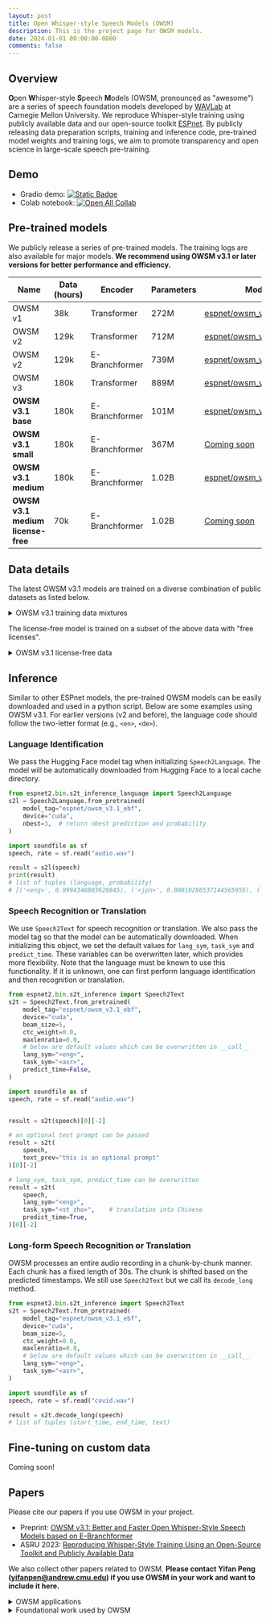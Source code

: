```yaml
---
layout: post
title: Open Whisper-style Speech Models (OWSM)
description: This is the project page for OWSM models.
date: 2024-01-01 00:00:00-0800
comments: false
---
```


## Overview

**O**pen **W**hisper-style **S**peech **M**odels (OWSM, pronounced as "awesome") are a series of speech foundation models developed by [WAVLab](https://www.wavlab.org/) at Carnegie Mellon University. We reproduce Whisper-style training using publicly available data and our open-source toolkit [ESPnet](https://github.com/espnet/espnet). By publicly releasing data preparation scripts, training and inference code, pre-trained model weights and training logs, we aim to promote transparency and open science in large-scale speech pre-training.

## Demo

- Gradio demo: [![Static Badge](https://img.shields.io/badge/OWSM-Demo-orange)](https://pyf98-owsm-v3-demo.hf.space)
- Colab notebook: [![Open All Collab](https://colab.research.google.com/assets/colab-badge.svg)](https://colab.research.google.com/drive/1zKI3ZY_OtZd6YmVeED6Cxy1QwT1mqv9O?usp=sharing)

## Pre-trained models

We publicly release a series of pre-trained models. The training logs are also available for major models. <strong>We recommend using OWSM v3.1 or later versions for better performance and efficiency.</strong>

<table class="table">
    <thead>
      <tr>
        <th>Name</th>
        <th>Data (hours)</th>
        <th>Encoder</th>
        <th>Parameters</th>
        <th>Model Link</th>
        <th>ESPnet Recipe</th>
      </tr>
    </thead>
    <tbody>
      <tr>
        <td>OWSM v1</td>
        <td>38k</td>
        <td>Transformer</td>
        <td>272M</td>
        <td><a href="https://huggingface.co/espnet/owsm_v1">espnet/owsm_v1</a></td>
        <td><a href="https://github.com/espnet/espnet/tree/master/egs2/owsm_v1/s2t1">egs2/owsm_v1/s2t1</a></td>
      </tr>
      <tr>
        <td>OWSM v2</td>
        <td>129k</td>
        <td>Transformer</td>
        <td>712M</td>
        <td><a href="https://huggingface.co/espnet/owsm_v2">espnet/owsm_v2</a></td>
        <td><a href="https://github.com/espnet/espnet/tree/master/egs2/owsm_v2/s2t1">egs2/owsm_v2/s2t1</a></td>
      </tr>
      <tr>
        <td>OWSM v2</td>
        <td>129k</td>
        <td>E-Branchformer</td>
        <td>739M</td>
        <td><a href="https://huggingface.co/espnet/owsm_v2_ebranchformer">espnet/owsm_v2_ebranchformer</a></td>
        <td><a href="https://github.com/espnet/espnet/tree/master/egs2/owsm_v2/s2t1">egs2/owsm_v2/s2t1</a></td>
      </tr>
      <tr>
        <td>OWSM v3</td>
        <td>180k</td>
        <td>Transformer</td>
        <td>889M</td>
        <td><a href="https://huggingface.co/espnet/owsm_v3">espnet/owsm_v3</a></td>
        <td><a href="https://github.com/espnet/espnet/tree/master/egs2/owsm_v3/s2t1">egs2/owsm_v3/s2t1</a></td>
      </tr>
      <tr>
        <td><b>OWSM v3.1 base</b></td>
        <td>180k</td>
        <td>E-Branchformer</td>
        <td>101M</td>
        <td><a href="https://huggingface.co/espnet/owsm_v3.1_ebf_base">espnet/owsm_v3.1_ebf_base</a></td>
        <td><a href="https://github.com/espnet/espnet/tree/master/egs2/owsm_v3.1/s2t1">egs2/owsm_v3.1/s2t1</a></td>
      </tr>
      <tr>
        <td><b>OWSM v3.1 small</b></td>
        <td>180k</td>
        <td>E-Branchformer</td>
        <td>367M</td>
        <td><a href="">Coming soon</a></td>
        <td><a href="https://github.com/espnet/espnet/tree/master/egs2/owsm_v3.1/s2t1">egs2/owsm_v3.1/s2t1</a></td>
      </tr>
      <tr>
        <td><b>OWSM v3.1 medium</b></td>
        <td>180k</td>
        <td>E-Branchformer</td>
        <td>1.02B</td>
        <td><a href="https://huggingface.co/espnet/owsm_v3.1_ebf">espnet/owsm_v3.1_ebf</a></td>
        <td><a href="https://github.com/espnet/espnet/tree/master/egs2/owsm_v3.1/s2t1">egs2/owsm_v3.1/s2t1</a></td>
      </tr>
      <tr>
        <td><b>OWSM v3.1 medium license-free</b></td>
        <td>70k</td>
        <td>E-Branchformer</td>
        <td>1.02B</td>
        <td><a href="">Coming soon</a></td>
        <td><a href="">Coming soon</a></td>
      </tr>
    </tbody>
</table>


## Data details

The latest OWSM v3.1 models are trained on a diverse combination of public datasets as listed below.

<details style="margin-bottom:1em;"><summary>OWSM v3.1 training data mixtures</summary>
<ul>
  <li>AIDATATANG</li>
  <li>AISHELL-1</li>
  <li>AMI</li>
  <li>Babel</li>
  <li>Common Voice</li>
  <li>Googlei18n</li>
  <li>CoVoST2</li>
  <li>Fisher Callhome Spanish</li>
  <li>Fisher (Switchboard)</li>
  <li>FLEURS</li>
  <li>GigaSpeech</li>
  <li>GigaST</li>
  <li>KsponSpeech</li>
  <li>LibriSpeech</li>
  <li>MagicData</li>
  <li>Multilingual LibriSpeech</li>
  <li>MuST-C</li>
  <li>ReazonSpeech</li>
  <li>Russian Open STT</li>
  <li>SPGISpeech</li>
  <li>TEDLIUM3</li>
  <li>VCTK</li>
  <li>VoxForge</li>
  <li>VoxPopuli</li>
  <li>WenetSpeech</li>
</ul>
</details>

The license-free model is trained on a subset of the above data with "free licenses".

<details style="margin-bottom:1em;"><summary>OWSM v3.1 license-free data</summary>
<ul>
  <li>AMI: CC-BY-4.0</li>
  <li>Common Voice: CC0-1.0</li>
  <li>FLEURS: CC-BY-4.0</li>
  <li>KsponSpeech: MIT</li>
  <li>LibriSpeech: CC-BY-4.0</li>
  <li>Multilingual LibriSpeech: CC-BY-4.0</li>
  <li>VCTK: CC-BY-4.0</li>
</ul>
</details>


## Inference

Similar to other ESPnet models, the pre-trained OWSM models can be easily downloaded and used in a python script. Below are some examples using OWSM v3.1. For earlier versions (v2 and before), the language code should follow the two-letter format (e.g., `<en>`, `<de>`).

### Language Identification

We pass the Hugging Face model tag when initializing `Speech2Language`. The model will be automatically downloaded from Hugging Face to a local cache directory.

```python
from espnet2.bin.s2t_inference_language import Speech2Language
s2l = Speech2Language.from_pretrained(
    model_tag="espnet/owsm_v3.1_ebf",
    device="cuda",
    nbest=3,  # return nbest prediction and probability
)

import soundfile as sf
speech, rate = sf.read("audio.wav")

result = s2l(speech)
print(result)
# list of tuples (language, probability)
# [('<eng>', 0.9994348883628845), ('<jpn>', 0.00010286537144565955), ('<rus>', 6.185896199895069e-05)]
```

### Speech Recognition or Translation

We use `Speech2Text` for speech recognition or translation. We also pass the model tag so that the model can be automatically downloaded. When initializing this object, we set the default values for `lang_sym`, `task_sym` and `predict_time`. These variables can be overwritten later, which provides more flexibility. Note that the language must be known to use this functionality. If it is unknown, one can first perform language identification and then recognition or translation.

```python
from espnet2.bin.s2t_inference import Speech2Text
s2t = Speech2Text.from_pretrained(
    model_tag="espnet/owsm_v3.1_ebf",
    device="cuda",
    beam_size=5,
    ctc_weight=0.0,
    maxlenratio=0.0,
    # below are default values which can be overwritten in __call__
    lang_sym="<eng>",
    task_sym="<asr>",
    predict_time=False,
)

import soundfile as sf
speech, rate = sf.read("audio.wav")


result = s2t(speech)[0][-2]

# an optional text prompt can be passed
result = s2t(
    speech,
    text_prev="this is an optional prompt"
)[0][-2]

# lang_sym, task_sym, predict_time can be overwritten
result = s2t(
    speech,
    lang_sym="<eng>",
    task_sym="<st_zho>",    # translation into Chinese
    predict_time=True,
)[0][-2]
```


### Long-form Speech Recognition or Translation

OWSM processes an entire audio recording in a chunk-by-chunk manner. Each chunk has a fixed length of 30s. The chunk is shifted based on the predicted timestamps. We still use `Speech2Text` but we call its `decode_long` method.

```python
from espnet2.bin.s2t_inference import Speech2Text
s2t = Speech2Text.from_pretrained(
    model_tag="espnet/owsm_v3.1_ebf",
    device="cuda",
    beam_size=5,
    ctc_weight=0.0,
    maxlenratio=0.0,
    # below are default values which can be overwritten in __call__
    lang_sym="<eng>",
    task_sym="<asr>",
)

import soundfile as sf
speech, rate = sf.read("covid.wav")

result = s2t.decode_long(speech)
# list of tuples (start_time, end_time, text)
```


## Fine-tuning on custom data

Coming soon!


## Papers

Please cite our papers if you use OWSM in your project.

- Preprint: [OWSM v3.1: Better and Faster Open Whisper-Style Speech Models based on E-Branchformer](https://arxiv.org/abs/2401.16658)
- ASRU 2023: [Reproducing Whisper-Style Training Using an Open-Source Toolkit and Publicly Available Data](https://arxiv.org/abs/2309.13876)


We also collect other papers related to OWSM. <strong>Please contact Yifan Peng (yifanpen@andrew.cmu.edu) if you use OWSM in your work and want to include it here.</strong>

<details><summary>OWSM applications</summary>
<ul>
  <li>ASRU 2023 SPARKS Workshop: <a href="https://drive.google.com/file/d/18UCCNZssZGTh92lKt7vU7IlmbW_tuFGy/view?usp=sharing">SLUE-PERB: A Spoken Language Understanding Performance Benchmark and Toolkit</a></li>
</ul>
</details>

<details><summary>Foundational work used by OWSM</summary>
<ul>
  <li>INTERSPEECH 2023: <a href="https://arxiv.org/abs/2305.11073">A Comparative Study on E-Branchformer vs Conformer in Speech Recognition, Translation, and Understanding Tasks</a></li>
  <li>SLT 2022: <a href="https://proceedings.mlr.press/v162/peng22a.html">E-Branchformer: Branchformer with Enhanced merging for speech recognition</a></li>
  <li>ICML 2022: <a href="https://proceedings.mlr.press/v162/peng22a.html">Branchformer: Parallel MLP-Attention Architectures to Capture Local and Global Context for Speech Recognition and Understanding</a></li>
</ul>
</details>
